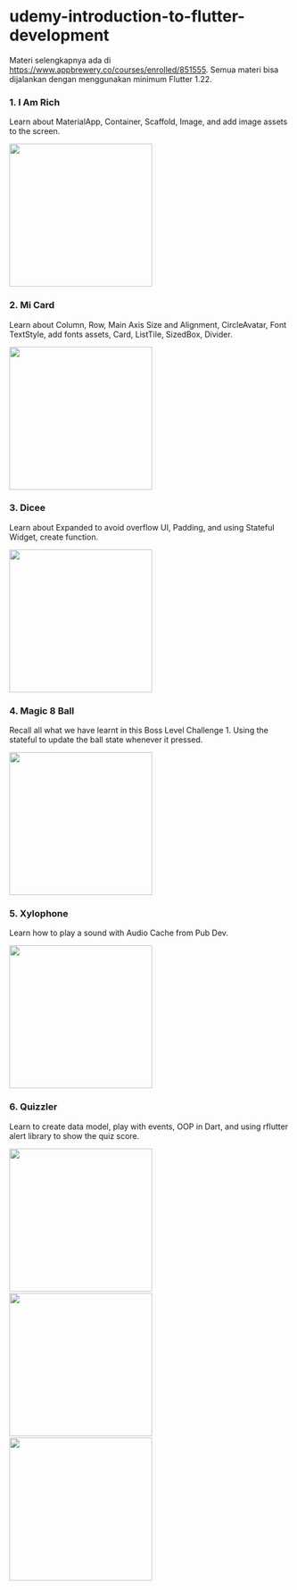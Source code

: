 # udemy-introduction-to-flutter-development
Materi selengkapnya ada di https://www.appbrewery.co/courses/enrolled/851555. Semua materi bisa dijalankan dengan menggunakan minimum Flutter 1.22.

### 1. I Am Rich
<p>Learn about MaterialApp, Container, Scaffold, Image, and add image assets to the screen.</p>
<img src="i_am_rich/screenshot/preview.png" width=256 />

### 2. Mi Card
<p>Learn about Column, Row, Main Axis Size and Alignment, CircleAvatar, Font TextStyle, add fonts assets, Card, ListTile, SizedBox, Divider.</p>
<img src="mi_card/screenshot/preview.png" width=256 />

### 3. Dicee
<p>Learn about Expanded to avoid overflow UI, Padding, and using Stateful Widget, create function.</p>
<img src="dicee/screenshot/preview.png" width=256 />

### 4. Magic 8 Ball
<p>Recall all what we have learnt in this Boss Level Challenge 1. Using the stateful to update the ball state whenever it pressed.</p>
<img src="magic_8_ball/screenshot/preview.png" width=256 />

### 5. Xylophone
<p>Learn how to play a sound with Audio Cache from Pub Dev.</p>
<img src="xylophone/screenshot/preview.png" width=256 />

### 6. Quizzler
<p>Learn to create data model, play with events, OOP in Dart, and using rflutter alert library to show the quiz score.</p>
<img src="quizzler/screenshot/preview1.png" width=256 />&nbsp;
<img src="quizzler/screenshot/preview2.png" width=256 />&nbsp;
<img src="quizzler/screenshot/preview3.png" width=256 />&nbsp;
